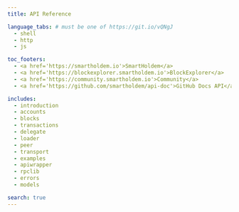 ```yaml
---
title: API Reference

language_tabs: # must be one of https://git.io/vQNgJ
  - shell
  - http
  - js

toc_footers:
  - <a href='https://smartholdem.io'>SmartHoldem</a>
  - <a href='https://blockexplorer.smartholdem.io'>BlockExplorer</a>
  - <a href='https://community.smartholdem.io'>Community</a>
  - <a href='https://github.com/smartholdem/api-doc'>GitHub Docs API</a>

includes:
  - introduction
  - accounts
  - blocks
  - transactions
  - delegate
  - loader
  - peer
  - transport
  - examples
  - apiwrapper
  - rpclib
  - errors
  - models

search: true
---
```


